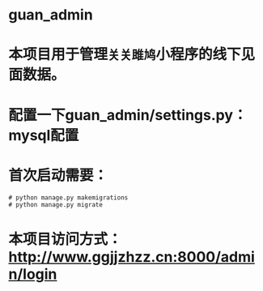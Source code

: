 # guan_admin
# 本项目用于管理`关关雎鸠`小程序的线下见面数据。
# 配置一下guan_admin/settings.py：mysql配置
# 首次启动需要：
    # python manage.py makemigrations
    # python manage.py migrate
# 本项目访问方式：http://www.ggjjzhzz.cn:8000/admin/login
